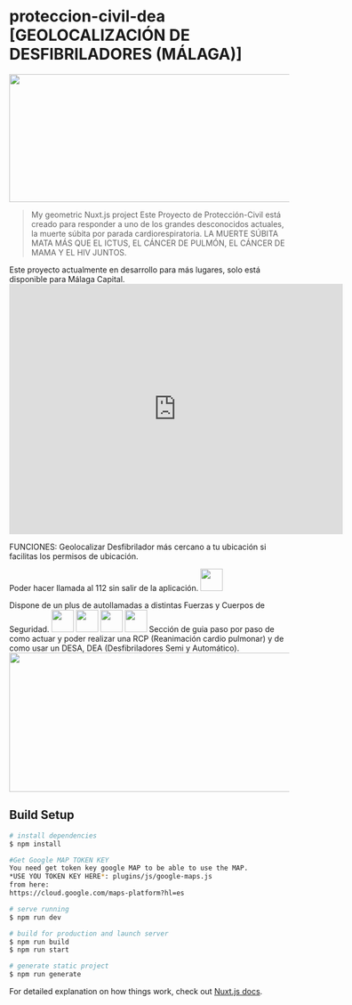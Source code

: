 # proteccion-civil-dea [GEOLOCALIZACIÓN DE DESFIBRILADORES (MÁLAGA)]
<code><img height="230" width="650" src="https://i.pinimg.com/originals/29/57/f7/2957f7c7d2ef62de281dac2765bb7acb.gif"></code>

> My geometric Nuxt.js project 
  Este Proyecto de Protección-Civil está creado para responder a uno de los 
  grandes desconocidos actuales, la muerte súbita por parada cardiorespiratoria.
  LA MUERTE SÚBITA MATA MÁS QUE EL ICTUS, EL CÁNCER DE PULMÓN, EL CÁNCER DE MAMA Y EL HIV JUNTOS.

  Este proyecto actualmente en desarrollo para más lugares, solo está disponible para Málaga Capital.<iframe src="https://www.google.com/maps/embed?pb=!1m18!1m12!1m3!1d15212.360976059754!2d-4.434479093438063!3d36.72244227880617!2m3!1f0!2f0!3f0!3m2!1i1024!2i768!4f13.1!3m3!1m2!1s0xd72f6698d30d151%3A0x403d278a576e680!2zTcOhbGFnYQ!5e0!3m2!1ses!2ses!4v1594779472079!5m2!1ses!2ses" width="600" height="450" frameborder="0" style="border:0;" allowfullscreen="" aria-hidden="false" tabindex="0"></iframe>

  FUNCIONES:
  Geolocalizar Desfibrilador más cercano a tu ubicación si facilitas los permisos de ubicación.

  Poder hacer llamada al 112 sin salir de la aplicación.
  <code><img height="40"  src="https://anaisnursing.files.wordpress.com/2018/12/112-europeo-e1544102374644.jpg"></code>

  Dispone de un plus de autollamadas a distintas Fuerzas y Cuerpos de Seguridad.
  <code><img height="40" src="https://i.pinimg.com/originals/86/87/19/868719b1db3829d6a68f81c639f4a5f3.png"></code>
  <code><img height="40"  src="https://asteresa.net/images/stories/PoliciaLocalMalaga.png"></code>
  <code><img height="40"  src="https://img1.freepng.es/20180714/jhb/kisspng-guardia-civil-civil-guard-national-police-corps-mi-civil-rights-symbol-5b49e878a3a044.7151903515315702966702.jpg"></code>
  <code><img height="40"  src="https://encrypted-tbn0.gstatic.com/images?q=tbn%3AANd9GcSBn1BM8ngn_e3OfVJEJbcU0KRTpOfasKsrEw&usqp=CAU"></code>
  Sección de guia paso por paso de como actuar y poder realizar una RCP (Reanimación cardio pulmonar) y de como usar un DESA, DEA (Desfibriladores Semi y Automático).
  <code><img height="250" width="600" src="https://thumbs.gfycat.com/NeighboringEvilLabradorretriever-size_restricted.gif"></code>



## Build Setup

```bash
# install dependencies
$ npm install

#Get Google MAP TOKEN KEY
You need get token key google MAP to be able to use the MAP.
*USE YOU TOKEN KEY HERE*: plugins/js/google-maps.js
from here:
https://cloud.google.com/maps-platform?hl=es

# serve running
$ npm run dev

# build for production and launch server
$ npm run build
$ npm run start

# generate static project
$ npm run generate
```

For detailed explanation on how things work, check out [Nuxt.js docs](https://nuxtjs.org).
